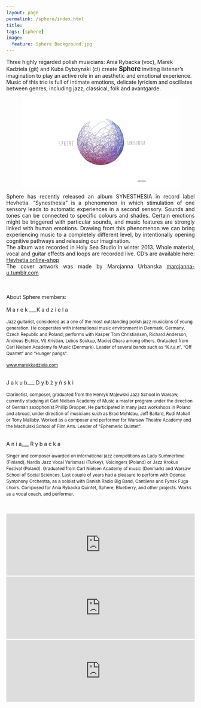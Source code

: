 ```yaml
---
layout: page
permalink: /sphere/index.html
title:
tags: [sphere]
image:
  feature: Sphere Background.jpg
---
```


Three highly regarded polish musicians: Ania Rybacka (voc), Marek Kadziela (git) and Kuba Dybzynski (cl) create <big><b>Sphere</b></big> inviting listener’s imagination to play an active role in an aesthetic and emotional experience. Music of this trio is full of intimate emotions, delicate lyricism and oscillates between genres, including jazz, classical, folk and avantgarde. 


<figure>
    <img src="/images/Sphere okladka.jpg"></a>
</figure>
<p align="justify">
Sphere has recently released an album SYNESTHESIA in record label Hevhetia.
“Synesthesia” is a phenomenon in which stimulation of one sensory leads to automatic experiences in a second sensory. Sounds and tones can be connected to specific colours and shades. Certain emotions might be triggered with particular sounds, and music features are strongly linked with human emotions. Drawing from this phenomenon we can bring experiencing music to a completely different level, by intentionally opening cognitive pathways and releasing our imagination.
<br>
The album was recorded in Holy Sea Studio in winter 2013. Whole material, vocal and guitar effects and loops are recorded live. CD’s are available here:
<a href="http://www.hevhetia.com/Hevhetia/portal/ViewItem.xhtml?id=3408">Hevhetia online-shop</a><br>
The cover artwork was made by Marcjanna Urbanska  <a href="http://marcjanna-u.tumblr.com">marcjanna-u.tumblr.com</a><br>
<br><br>





About Sphere members:
<br><br>
M a r e k ___K a d z i e l a<br>

<small>Jazz guitarist, considered as a one of the most outstanding polish jazz musicians of young generation.
He cooperates with international music environment in Denmark, Germany, Czech Republic and Poland; performs with Kasper Tom Christiansen, Richard Anderson, Andreas Eichler, Vit Kristian, Lubos Soukup, Maciej Obara among others.
Gratuated from Carl Nielsen Academy fo Music (Denmark). Leader of several bands such as “K.r.a.n”, “Off Quartet” and “Hunger pangs”.<br>

<a href="http://www.marekkadziela.com">www.marekkadziela.com</a></small><br><br>


J a k u b___ D y b ż y ń s k i<br>

<small>Clarinetist, composer, graduated from the Henryk Majewski Jazz School in Warsaw, currently studying at Carl Nielsen Academy of Music a master program under the direction of German saxophonist Phillip Gropper. He participated in many jazz workshops in Poland and abroad, under direction of musicians such as Brad Mehldau, Jeff Ballard, Rudi Mahall or Tony Mallaby. Worked as a composer and performer for Warsaw Theatre Academy and the Machulski School of Film Arts. Leader of "Ephemeric Quintet".</small><br><br>


A n i a___ R y b a c k a<br>

<small>Singer and composer awarded on international jazz competitions as Lady Summertime (Finland), Nardis Jazz Vocal Yarismasi (Turkey), Voicingers (Poland) or Jazz Krokus Festival (Poland). Graduated from Carl Nielsen Academy of music (Denmark) and Warsaw School of Social Sciences. Last couple of years had a pleasure to perform with Odense Symphony Orchestra, as a soloist with Danish Radio Big Band, Cantilena and Fynsk Fuga choirs. Composed for Ania Rybacka Quintet, Sphere, Blueberry, and other projects. Works as a vocal coach, and performer. </small></p><br>


<iframe width="100%" height="166" scrolling="no" frameborder="no" src="https://w.soundcloud.com/player/?url=https%3A//api.soundcloud.com/tracks/186980439&amp;color=4e91d3&amp;auto_play=true&amp;hide_related=false&amp;show_comments=true&amp;show_user=true&amp;show_reposts=false"></iframe>

<iframe width="100%" height="166" scrolling="no" frameborder="no" src="https://w.soundcloud.com/player/?url=https%3A//api.soundcloud.com/tracks/124621781&amp;color=0066cc&amp;auto_play=false&amp;hide_related=false&amp;show_comments=true&amp;show_user=true&amp;show_reposts=false"></iframe>

<iframe width="100%" height="166" scrolling="no" frameborder="no" src="https://w.soundcloud.com/player/?url=https%3A//api.soundcloud.com/tracks/108827751&amp;color=0066cc&amp;auto_play=false&amp;hide_related=false&amp;show_comments=true&amp;show_user=true&amp;show_reposts=false"></iframe>